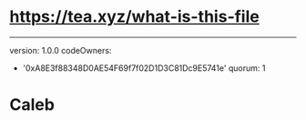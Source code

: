# https://tea.xyz/what-is-this-file
---
version: 1.0.0
codeOwners:
  - '0xA8E3f88348D0AE54F69f7f02D1D3C81Dc9E5741e'
quorum: 1
# Caleb
